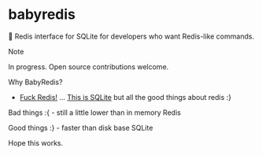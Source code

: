 # babyredis
🧱 Redis interface for SQLite for developers who want Redis-like commands.

> [!NOTE]
> In progress. Open source contributions welcome.

Why BabyRedis?
- [Fuck Redis!](https://news.ycombinator.com/item?id=40030746) ... [This is SQLite](https://kerkour.com/sqlite-for-servers) but all the good things about redis :}

Bad things :{
    - still a little lower than in memory Redis

Good things :}
    - faster than disk base SQLite 

Hope this works. 